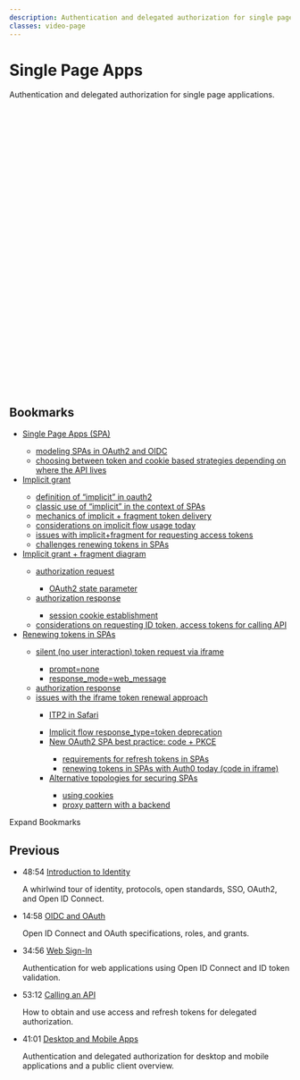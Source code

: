 ```yaml
---
description: Authentication and delegated authorization for single page applications.
classes: video-page
---
```

# Single Page Apps

Authentication and delegated authorization for single page applications.

<!-- <div class='video-wrapper'>0pi7bt90c9</div> -->

<script src="https://fast.wistia.com/embed/medias/0pi7bt90c9.jsonp" async></script>
<script src="https://fast.wistia.com/assets/external/E-v1.js" async></script>

<div class="wistia_responsive_padding" style="padding:100.0% 0 0 0;position:relative;"><div class="wistia_responsive_wrapper" style="height:100%;left:0;position:absolute;top:0;width:100%;"><div class="wistia_embed wistia_async_0pi7bt90c9 seo=false videoFoam=true" style="height:100%;position:relative;width:100%"><div class="wistia_swatch" style="height:100%;left:0;opacity:0;overflow:hidden;position:absolute;top:0;transition:opacity 200ms;width:100%;"><img src="https://fast.wistia.com/embed/medias/0pi7bt90c9/swatch" style="filter:blur(5px);height:100%;object-fit:contain;width:100%;" alt="" onload="this.parentNode.style.opacity=1;" /></div></div></div></div>

## Bookmarks

<div class="video-transcript">
  <ul>
    <li><a href="#wistia_0pi7bt90c9?time=11">Single Page Apps (SPA)</a></li>
    <ul>
      <li><a href="#wistia_0pi7bt90c10?time=151">modeling SPAs in OAuth2 and OIDC</a></li>
      <li><a href="#wistia_0pi7bt90c11?time=216">choosing between token and cookie based strategies depending on where the API lives</a></li>
    </ul>
    <li><a href="#wistia_0pi7bt90c12?time=273">Implicit grant</a></li>
    <ul>
      <li><a href="#wistia_0pi7bt90c13?time=294">definition of “implicit” in oauth2</a></li>
      <li><a href="#wistia_0pi7bt90c14?time=314">classic use of “implicit” in the context of SPAs</a></li>
      <li><a href="#wistia_0pi7bt90c15?time=384">mechanics of implicit + fragment token delivery</a></li>
      <li><a href="#wistia_0pi7bt90c16?time=436">considerations on implicit flow usage today</a></li>
      <li><a href="#wistia_0pi7bt90c17?time=462">issues with implicit+fragment for requesting access tokens</a></li>
      <li><a href="#wistia_0pi7bt90c18?time=512">challenges renewing tokens in SPAs</a></li>
    </ul>
    <li><a href="#wistia_0pi7bt90c19?time=573">Implicit grant + fragment diagram</a></li>
    <ul>
      <li><a href="#wistia_0pi7bt90c20?time=664">authorization request</a></li>
      <ul>
        <li><a href="#wistia_0pi7bt90c21?time=711">OAuth2 state parameter</a></li>
      </ul>
      <li><a href="#wistia_0pi7bt90c22?time=852">authorization response</a></li>
      <ul>
        <li><a href="#wistia_0pi7bt90c23?time=902">session cookie establishment</a></li>
      </ul>
      <li><a href="#wistia_0pi7bt90c24?time=941">considerations on requesting ID token, access tokens for calling API</a></li>
    </ul>
    <li><a href="#wistia_0pi7bt90c25?time=993">Renewing tokens in SPAs</a></li>
    <ul>
      <li><a href="#wistia_0pi7bt90c26?time=1077">silent (no user interaction) token request via iframe</a></li>
      <ul>
        <li><a href="#wistia_0pi7bt90c27?time=1106">prompt=none</a></li>
        <li><a href="#wistia_0pi7bt90c28?time=1128">response_mode=web_message</a></li>
      </ul>
      <li><a href="#wistia_0pi7bt90c29?time=1182">authorization response</a></li>
      <li><a href="#wistia_0pi7bt90c30?time=1253">issues with the iframe token renewal approach</a></li>
      <ul>
        <li><a href="#wistia_0pi7bt90c31?time=1269">ITP2 in Safari</a></li>
      </ul>
    <ul>
    <li><a href="#wistia_0pi7bt90c32?time=1335">Implicit flow response_type=token deprecation</a></li>
    <li><a href="#wistia_0pi7bt90c33?time=1451">New OAuth2 SPA best practice: code + PKCE</a></li>
    <ul>
      <li><a href="#wistia_0pi7bt90c34?time=1508">requirements for refresh tokens in SPAs</a></li>
      <li><a href="#wistia_0pi7bt90c35?time=1550">renewing tokens in SPAs with Auth0 today (code in iframe)</a></li>
    </ul>
    <li><a href="#wistia_0pi7bt90c36?time=1615">Alternative topologies for securing SPAs</a></li>
    <ul>
      <li><a href="#wistia_0pi7bt90c37?time=1642">using cookies</a></li>
      <li><a href="#wistia_0pi7bt90c38?time=1910">proxy pattern with a backend</a></li>
    </ul>
  </ul>
</div>

<div class="video-transcript-expand" onClick="(function() {
  $('.video-transcript').toggleClass('expanded');
  $('.video-transcript-expand i').attr('class', $('.video-transcript').hasClass('expanded') ? 'icon-budicon-462' : 'icon-budicon-460');
})()">Expand Bookmarks <i class="icon-budicon-460"></i></div>

## Previous

<ul class="up-next">
  <li>
    <span class="video-time"><i class="icon icon-budicon-494"></i>48:54</span>
    <i class="video-icon icon icon-budicon-676"></i>
    <a href="/learn-identity/01-introduction-to-identity">Introduction to Identity</a>
    <p>A whirlwind tour of identity, protocols, open standards, SSO, OAuth2, and Open ID Connect.</p>
  </li>

  <li>
    <span class="video-time"><i class="icon icon-budicon-494"></i>14:58</span>
    <i class="video-icon icon icon-budicon-676"></i>
    <a href="/learn-identity/02-oidc-and-oauth">OIDC and OAuth</a>
    <p>Open ID Connect and OAuth specifications, roles, and grants.</p>
  </li>

  <li>
    <span class="video-time"><i class="icon icon-budicon-494"></i>34:56</span>
    <i class="video-icon icon icon-budicon-676"></i>
    <a href="/learn-identity/03-web-sign-in">Web Sign-In</a>
    <p>Authentication for web applications using Open ID Connect and ID token validation.</p>
  </li>

  <li>
    <span class="video-time"><i class="icon icon-budicon-494"></i>53:12</span>
    <i class="video-icon icon icon-budicon-676"></i>
    <a href="/learn-identity/04-calling-an-api">Calling an API</a>
    <p>How to obtain and use access and refresh tokens for delegated authorization.</p>
  </li>

  <li>
    <span class="video-time"><i class="icon icon-budicon-494"></i>41:01</span>
    <i class="video-icon icon icon-budicon-676"></i>
    <a href="/learn-identity/05-desktop-and-mobile-apps">Desktop and Mobile Apps</a>
    <p>Authentication and delegated authorization for desktop and mobile applications and a public client overview.</p>
  </li>
</ul>
